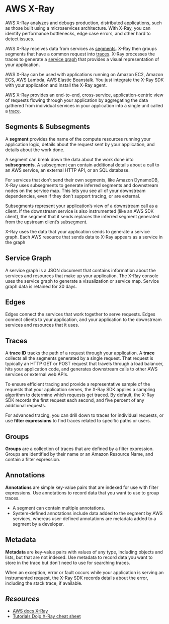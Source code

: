 # AWS X-Ray

AWS X-Ray analyzes and debugs production, distributed applications, such as those built using a microservices architecture. With X-Ray, you can identify performance bottlenecks, edge case errors, and other hard to detect issues.

AWS X-Ray receives data from services as [segments](#segments--subsegments). X-Ray then groups segments that have a common request into [traces](#traces). X-Ray processes the traces to generate a [service graph](#service-graph) that provides a visual representation of your application.

AWS X-Ray can be used with applications running on Amazon EC2, Amazon ECS, AWS Lambda, AWS Elastic Beanstalk. You just integrate the X-Ray SDK with your application and install the X-Ray agent.

AWS X-Ray provides an end-to-end, cross-service, application-centric view of requests flowing through your application by aggregating the data gathered from individual services in your application into a single unit called a [trace](#trace).

## Segments & Subsegments

A **segment** provides the name of the compute resources running your application logic, details about the request sent by your application, and details about the work done.

A segment can break down the data about the work done into **subsegments**. A subsegment can contain additional details about a call to an AWS service, an external HTTP API, or an SQL database.

For services that don’t send their own segments, like Amazon DynamoDB, X-Ray uses subsegments to generate inferred segments and downstream nodes on the service map. This lets you see all of your downstream dependencies, even if they don’t support tracing, or are external.

Subsegments represent your application’s view of a downstream call as a client. If the downstream service is also instrumented (like an AWS SDK client), the segment that it sends replaces the inferred segment generated from the upstream client’s subsegment.

X-Ray uses the data that your application sends to generate a service graph. Each AWS resource that sends data to X-Ray appears as a service in the graph

## Service Graph

A service graph is a JSON document that contains information about the services and resources that make up your application. The X-Ray console uses the service graph to generate a visualization or service map. Service graph data is retained for 30 days.

## Edges

Edges connect the services that work together to serve requests. Edges connect clients to your application, and your application to the downstream services and resources that it uses.

## Traces

A **trace ID** tracks the path of a request through your application. A **trace** collects all the segments generated by a single request. That request is typically an HTTP GET or POST request that travels through a load balancer, hits your application code, and generates downstream calls to other AWS services or external web APIs.

To ensure efficient tracing and provide a representative sample of the requests that your application serves, the X-Ray SDK applies a sampling algorithm to determine which requests get traced. By default, the X-Ray SDK records the first request each second, and five percent of any additional requests.

For advanced tracing, you can drill down to traces for individual requests, or use **filter expressions** to find traces related to specific paths or users.

## Groups

**Groups** are a collection of traces that are defined by a filter expression. Groups are identified by their name or an Amazon Resource Name, and contain a filter expression. 

## Annotations 

**Annotations** are simple key-value pairs that are indexed for use with filter expressions. Use annotations to record data that you want to use to group traces.
- A segment can contain multiple annotations.
- System-defined annotations include data added to the segment by AWS services, whereas user-defined annotations are metadata added to a segment by a developer.

## Metadata

**Metadata** are key-value pairs with values of any type, including objects and lists, but that are not indexed. Use metadata to record data you want to store in the trace but don’t need to use for searching traces.

When an exception, error or fault occurs while your application is serving an instrumented request, the X-Ray SDK records details about the error, including the stack trace, if available.

## *Resources*

- [AWS docs X-Ray](https://docs.aws.amazon.com/xray/index.html)
- [Tutorials Dojo X-Ray cheat sheet](https://tutorialsdojo.com/aws-x-ray/)


